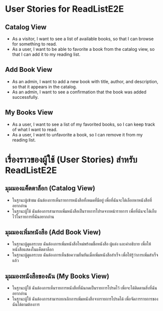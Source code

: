 # User Stories for ReadListE2E

## Catalog View
- As a visitor, I want to see a list of available books, so that I can browse for something to read.
- As a user, I want to be able to favorite a book from the catalog view, so that I can add it to my reading list.

## Add Book View
- As an admin, I want to add a new book with title, author, and description, so that it appears in the catalog.
- As an admin, I want to see a confirmation that the book was added successfully.

## My Books View
- As a user, I want to see a list of my favorited books, so I can keep track of what I want to read.
- As a user, I want to unfavorite a book, so I can remove it from my reading list.


# เรื่องราวของผู้ใช้ (User Stories) สำหรับ ReadListE2E

## มุมมองแค็ตตาล็อก (Catalog View)
- ในฐานะผู้เข้าชม ฉันต้องการเห็นรายการหนังสือทั้งหมดที่มีอยู่ เพื่อที่ฉันจะได้เลือกหาหนังสือที่อยากอ่าน
- ในฐานะผู้ใช้ ฉันต้องการสามารถเพิ่มหนังสือเป็นรายการโปรดจากหน้ารายการ เพื่อที่ฉันจะได้เก็บไว้ในรายการที่ฉันอยากอ่าน

## มุมมองเพิ่มหนังสือ (Add Book View)
- ในฐานะผู้ดูแลระบบ ฉันต้องการเพิ่มหนังสือใหม่พร้อมชื่อหนังสือ ผู้แต่ง และคำอธิบาย เพื่อให้หนังสือแสดงในแค็ตตาล็อก
- ในฐานะผู้ดูแลระบบ ฉันต้องการเห็นข้อความยืนยันเมื่อเพิ่มหนังสือสำเร็จ เพื่อให้รู้ว่าการเพิ่มสำเร็จแล้ว

## มุมมองหนังสือของฉัน (My Books View)
- ในฐานะผู้ใช้ ฉันต้องการเห็นรายการหนังสือที่ฉันกดเป็นรายการโปรดไว้ เพื่อจะได้ติดตามสิ่งที่ฉันอยากอ่าน
- ในฐานะผู้ใช้ ฉันต้องการสามารถยกเลิกการเพิ่มหนังสือจากรายการโปรดได้ เพื่อจัดการรายการของฉันได้ตามต้องการ
